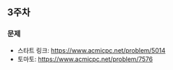 ## 3주차

### 문제
- 스타트 링크: https://www.acmicpc.net/problem/5014
- 토마토: https://www.acmicpc.net/problem/7576
